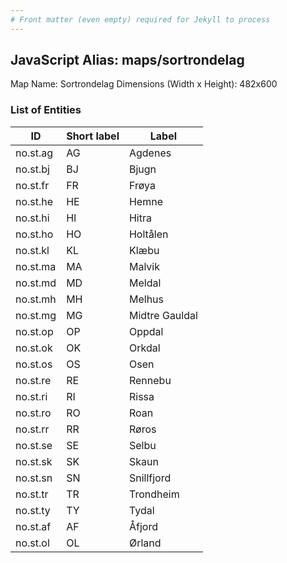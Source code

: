 ```yaml
---
# Front matter (even empty) required for Jekyll to process
---
```


## JavaScript Alias: maps/sortrondelag

Map Name: Sortrondelag
Dimensions (Width x Height): 482x600





### List of Entities

ID | Short label | Label
---|---|---|
no.st.ag|AG|Agdenes
no.st.bj|BJ|Bjugn
no.st.fr|FR|Frøya
no.st.he|HE|Hemne
no.st.hi|HI|Hitra
no.st.ho|HO|Holtålen
no.st.kl|KL|Klæbu
no.st.ma|MA|Malvik
no.st.md|MD|Meldal
no.st.mh|MH|Melhus
no.st.mg|MG|Midtre Gauldal
no.st.op|OP|Oppdal
no.st.ok|OK|Orkdal
no.st.os|OS|Osen
no.st.re|RE|Rennebu
no.st.ri|RI|Rissa
no.st.ro|RO|Roan
no.st.rr|RR|Røros
no.st.se|SE|Selbu
no.st.sk|SK|Skaun
no.st.sn|SN|Snillfjord
no.st.tr|TR|Trondheim
no.st.ty|TY|Tydal
no.st.af|AF|Åfjord
no.st.ol|OL|Ørland